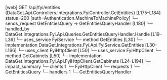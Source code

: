 [web] GET /api/fyi/entities  (DataGet.Api.Controllers.Integrations.FyiController.GetEntities)  [L175–L184] status=200 [auth=Authentication.MachineToMachinePolicy]
  └─ sends_request GetEntitiesQuery -> GetEntitiesQueryHandler [L180]
    └─ handled_by DataGet.Integrations.Fyi.Api.Queries.GetEntitiesQueryHandler.Handle [L19–L36]
      └─ uses_service FyiService
        └─ method GetEntities [L30]
          └─ implementation DataGet.Integrations.Fyi.Api.FyiService.GetEntities [L30-L166]
            └─ uses_client FyiHttpClient [L50]
            └─ uses_service FyiHttpClient
              └─ method GetCabinets [L50]
                └─ implementation DataGet.Integrations.Fyi.Api.FyiHttpClient.GetCabinets [L24-L194]
  └─ impact_summary
    └─ clients 1
      └─ FyiHttpClient
    └─ requests 1
      └─ GetEntitiesQuery
    └─ handlers 1
      └─ GetEntitiesQueryHandler

